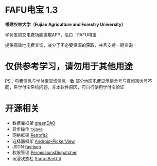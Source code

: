 # FAFU电宝 1.3
**福建农林大学（Fujian Agriculture and Forestry University）** 

学付宝的交电费功能提取APP，名曰：FAFU电宝

提供高效地电费查询，减少了不必要资源的获取，并且支持一键查询

# 仅供参考学习，请勿用于其他用途
PS：电费信息与学付宝查询信息一致
部分地区电费显示宿舍号与查询宿舍号不同，系学付宝系统问题，非本软件原因，可自行使用学付宝验证

# 开源相关
- 数据库框架 [greenDAO](https://github.com/greenrobot/greenDAO)
- 异步操作 [rxjava](https://github.com/ReactiveX/RxJava)
- 网络框架 [Retrofit2](https://github.com/square/retrofit)
- 选择器框架 [Android-PickerView](https://github.com/Bigkoo/Android-PickerView)
- JSON [fastjson](https://github.com/alibaba/fastjson)
- 权限管理 [PermissionsDispatcher](https://github.com/permissions-dispatcher/PermissionsDispatcher)
- 沉浸状态栏 [StatusBarUtil](https://github.com/laobie/StatusBarUtil)
